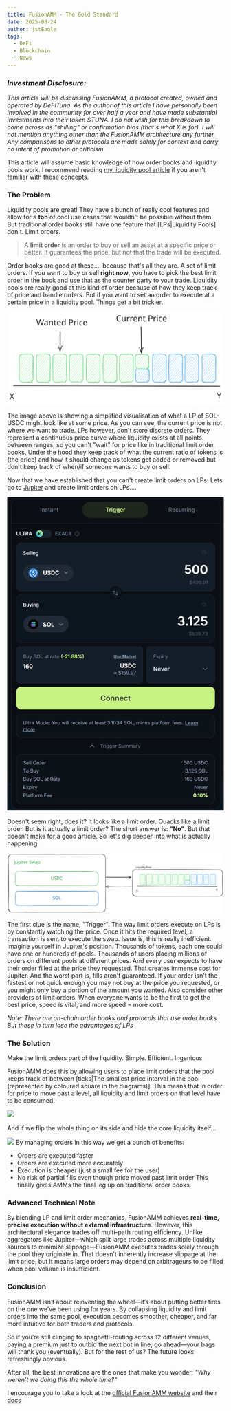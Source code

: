 ```yaml
---
title: FusionAMM - The Gold Standard
date: 2025-08-24
author: jstEagle
tags:
  - DeFi
  - Blockchain
  - News
---
```

### *Investment Disclosure:*
*This article will be discussing FusionAMM, a protocol created, owned and operated by DeFiTuna. As the author of this article I have personally been involved in the community for over half a year and have made substantial investments into their token $TUNA. I do not wish for this breakdown to come across as "shilling" or confirmation bias (that's what X is for). I will not mention anything other than the FusionAMM architecture any further. Any comparisons to other protocols are made solely for context and carry no intent of promotion or criticism.*

This article will assume basic knowledge of how order books and liquidity pools work. I recommend reading [my liquidity pool article](https://www.jsteagle.dev/blog/Liquidity_Pools_-_The_Core_of_DeFi_as_we_know_it) if you aren't familiar with these concepts.

### The Problem
Liquidity pools are great! They have a bunch of really cool features and allow for a **ton** of cool use cases that wouldn't be possible without them. But traditional order books still have one feature that [LPs|Liquidity Pools] don't. Limit orders.

> A **limit order** is an order to buy or sell an asset at a specific price or better. It guarantees the price, but not that the trade will be executed.

Order books are good at these.... because that's all they are. A set of limit orders. If you want to buy or sell **right now**, you have to pick the best limit order in the book and use that as the counter party to your trade. Liquidity pools are really good at this kind of order because of how they keep track of price and handle orders. But if you want to set an order to execute at a certain price in a liquidity pool. Things get a bit trickier.

![](LPPriceDiagram1.svg)

The image above is showing a simplified visualisation of what a LP of SOL-USDC might look like at some price. As you can see, the current price is not where we want to trade. LPs however, don't store discrete orders. They represent a continuous price curve where liquidity exists at all points between ranges, so you can't "wait" for price like in traditional limit order books. Under the hood they keep track of what the current ratio of tokens is (the price) and how it should change as tokens get added or removed but don't keep track of when/if someone wants to buy or sell.

Now that we have established that you can't create limit orders on LPs. Lets go to [Jupiter](https://jup.ag/swap?sell=EPjFWdd5AufqSSqeM2qN1xzybapC8G4wEGGkZwyTDt1v&buy=So11111111111111111111111111111111111111112) and create limit orders on LPs....

![](Pasted%20image%2020250824121414.png)

Doesn't seem right, does it? It looks like a limit order. Quacks like a limit order. But is it actually a limit order? The short answer is: **"No"**. But that doesn't make for a good article. So let's dig deeper into what is actually happening.

![](JupiterLP.svg)

The first clue is the name, "Trigger". The way limit orders execute on LPs is by constantly watching the price. Once it hits the required level, a transaction is sent to execute the swap. Issue is, this is really inefficient. Imagine yourself in Jupiter's position. Thousands of tokens, each one could have one or hundreds of pools. Thousands of users placing millions of orders on different pools at different prices. And every user expects to have their order filled at the price they requested. That creates immense cost for Jupiter. And the worst part is, fills aren't guaranteed. If your order isn't the fastest or not quick enough you may not buy at the price you requested, or you might only buy a portion of the amount you wanted. Also consider other providers of limit orders. When everyone wants to be the first to get the best price, speed is vital, and more speed = more cost.

*Note: There are on-chain order books and protocols that use order books. But these in turn lose the advantages of LPs*

### The Solution
Make the limit orders part of the liquidity. Simple. Efficient. Ingenious.

FusionAMM does this by allowing users to place limit orders that the pool keeps track of between [ticks|The smallest price interval in the pool (represented by coloured square in the diagrams)]. This means that in order for price to move past a level, all liquidity and limit orders on that level have to be consumed.

![](FusionAMMdiagram.svg)

And if we flip the whole thing on its side and hide the core liquidity itself....

![](FusionAMMToOrderbook.svg)
By managing orders in this way we get a bunch of benefits:
- Orders are executed faster
- Orders are executed more accurately
- Execution is cheaper (just a small fee for the user)
- No risk of partial fills even though price moved past limit order
This finally gives AMMs the final leg up on traditional order books.

### Advanced Technical Note
By blending LP and limit order mechanics, FusionAMM achieves **real-time, precise execution without external infrastructure**. However, this architectural elegance trades off multi-path routing efficiency. Unlike aggregators like Jupiter—which split large trades across multiple liquidity sources to minimize slippage—FusionAMM executes trades solely through the pool they originate in. That doesn't inherently increase slippage at the limit price, but it means large orders may depend on arbitrageurs to be filled when pool volume is insufficient.

### Conclusion
FusionAMM isn’t about reinventing the wheel—it’s about putting better tires on the one we’ve been using for years. By collapsing liquidity and limit orders into the same pool, execution becomes smoother, cheaper, and far more intuitive for both traders and protocols.

So if you’re still clinging to spaghetti-routing across 12 different venues, paying a premium just to outbid the next bot in line, go ahead—your bags will thank you (eventually). But for the rest of us? The future looks refreshingly obvious.

After all, the best innovations are the ones that make you wonder: _"Why weren’t we doing this the whole time?"_

I encourage you to take a look at the [official FusionAMM website](https://fusionamm.com/?pool=7VuKeevbvbQQcxz6N4SNLmuq6PYy4AcGQRDssoqo4t65) and their [docs](https://docs.fusionamm.com/)